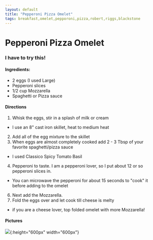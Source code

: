```yaml
---
layout: default
title: "Pepperoni Pizza Omelet"
tags: breakfast,omelet,pepporoni,pizza,robert,riggs,blackstone
---
```

# Pepperoni Pizza Omelet

### I have to try this!

#### Ingredients:
- 2 eggs (I used Large)
- Pepperoni slices
- 1/2 cup Mozzarella
- Spaghetti or Pizza sauce

#### Directions
1. Whisk the eggs, stir in a splash of milk or cream
  * I use an 8" cast iron skillet, heat to medium heat
2. Add all of the egg mixture to the skillet
3. When eggs are almost completely cooked add 2 - 3 Tbsp of your favorite spaghetti/pizza sauce
  * I used Classico Spicy Tomato Basil
4. Pepperoni to taste. I am a pepperoni lover, so I put about 12 or so pepperoni slices in.
  * You can microwave the pepperoni for about 15 seconds to "cook" it before adding to the omelet
6. Next add the Mozzarella.
7. Fold the eggs over and let cook till cheese is melty
  * if you are a cheese lover, top folded omelet with more Mozzarella!

#### Pictures
![]({{site.github.url}}/Breakfast/Images/PepperoniPizzaOmelet.png){:height="600px" width="600px"}

